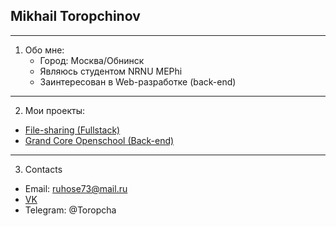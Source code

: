 ## Mikhail Toropchinov
---
1.	Обо мне:
    * Город: Москва/Обнинск
    * Являюсь студентом NRNU MEPhi
    * Заинтересован в Web-разработке (back-end)

---
2.	Мои проекты:
*  [File-sharing (Fullstack)](https://github.com/file-sharing-erp-team/file-sharing)
*  [Grand Core Openschool (Back-end)](https://github.com/grandcore/openschool)

---
3.	Contacts
*  Email: ruhose73@mail.ru 
*  [VK](https://vk.com/chegevarys)
*  Telegram: @Toropcha
